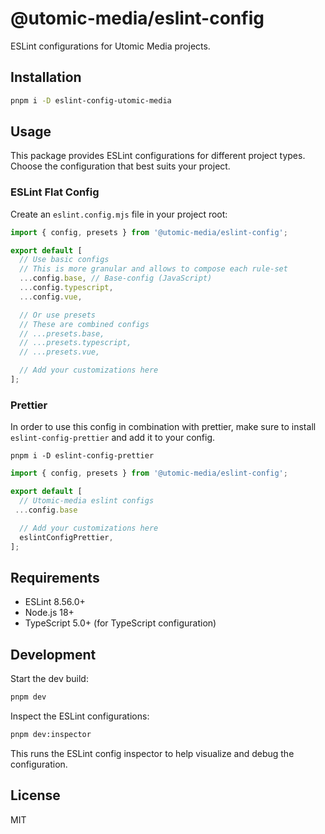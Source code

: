 # @utomic-media/eslint-config

ESLint configurations for Utomic Media projects.

## Installation

```bash
pnpm i -D eslint-config-utomic-media
```

## Usage

This package provides ESLint configurations for different project types. Choose the configuration that best suits your project.

### ESLint Flat Config

Create an `eslint.config.mjs` file in your project root:

```js
import { config, presets } from '@utomic-media/eslint-config';

export default [
  // Use basic configs
  // This is more granular and allows to compose each rule-set
  ...config.base, // Base-config (JavaScript)
  ...config.typescript,
  ...config.vue,

  // Or use presets
  // These are combined configs
  // ...presets.base,
  // ...presets.typescript,
  // ...presets.vue,

  // Add your customizations here
];
```

### Prettier
In order to use this config in combination with prettier, make sure to install `eslint-config-prettier` and add it to your config.

```shell
pnpm i -D eslint-config-prettier
```
```js
import { config, presets } from '@utomic-media/eslint-config';

export default [
  // Utomic-media eslint configs
 ...config.base

  // Add your customizations here
  eslintConfigPrettier,
];
```



## Requirements

- ESLint 8.56.0+
- Node.js 18+
- TypeScript 5.0+ (for TypeScript configuration)

## Development

Start the dev build:
```bash
pnpm dev
```

Inspect the ESLint configurations:

```bash
pnpm dev:inspector
```

This runs the ESLint config inspector to help visualize and debug the configuration.

## License

MIT
